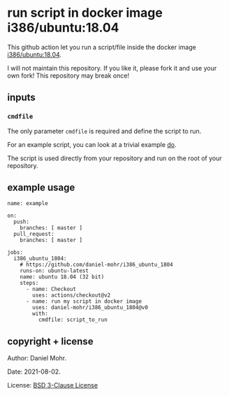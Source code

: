 # run script in docker image i386/ubuntu:18.04

This github action let you run a script/file inside the docker image
[i386/ubuntu:18.04](https://hub.docker.com/r/i386/ubuntu).

I will not maintain this repository. If you like it, please fork it and use
your own fork! This repository may break once!

## inputs

### `cmdfile`

The only parameter `cmdfile` is required and define the script to run.

For an example script, you can look at a trivial example [do](do).

The script is used directly from your repository and run on the root
of your repository.

## example usage

```
name: example

on:
  push:
    branches: [ master ]
  pull_request:
    branches: [ master ]

jobs:
  i386_ubuntu_1804:
    # https://github.com/daniel-mohr/i386_ubuntu_1804
    runs-on: ubuntu-latest
    name: ubuntu 18.04 (32 bit)
    steps:
      - name: Checkout
        uses: actions/checkout@v2
      - name: run my script in docker image
        uses: daniel-mohr/i386_ubuntu_1804@v0
        with:
          cmdfile: script_to_run
```

## copyright + license

Author: Daniel Mohr.

Date: 2021-08-02.

License: [BSD 3-Clause License](LICENSE.txt)
